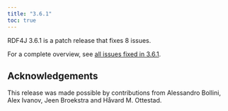 ```yaml
---
title: "3.6.1"
toc: true
---
```

RDF4J 3.6.1 is a patch release that fixes 8 issues.

For a complete overview, see [all issues fixed in 3.6.1](https://github.com/eclipse/rdf4j/milestone/67?closed=1).

## Acknowledgements

This release was made possible by contributions from Alessandro Bollini, Alex Ivanov, Jeen Broekstra and Håvard M. Ottestad.

